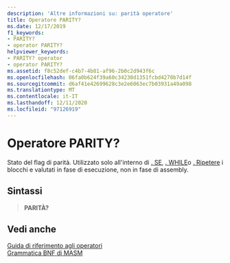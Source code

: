```yaml
---
description: 'Altre informazioni su: parità operatore'
title: Operatore PARITY?
ms.date: 12/17/2019
f1_keywords:
- PARITY?
- operator PARITY?
helpviewer_keywords:
- PARITY? operator
- operator PARITY?
ms.assetid: f8c52def-c4b7-4b81-af96-2b0c2d943f6c
ms.openlocfilehash: 06fa0b624f39a60c34230d1351fcbd4270b7d14f
ms.sourcegitcommit: d6af41e42699628c3e2e6063ec7b03931a49a098
ms.translationtype: MT
ms.contentlocale: it-IT
ms.lasthandoff: 12/11/2020
ms.locfileid: "97126919"
---
```

# <a name="operator-parity"></a>Operatore PARITY?

Stato del flag di parità. Utilizzato solo all'interno di [. SE](dot-if.md), [. WHILE](dot-while.md)o [. Ripetere](dot-repeat.md) i blocchi e valutati in fase di esecuzione, non in fase di assembly.

## <a name="syntax"></a>Sintassi

> **PARITÀ?**

## <a name="see-also"></a>Vedi anche

[Guida di riferimento agli operatori](operators-reference.md)\
[Grammatica BNF di MASM](masm-bnf-grammar.md)
